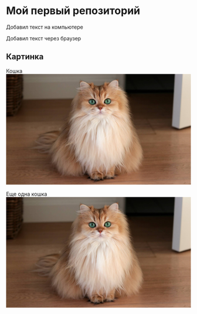# Мой первый репозиторий

Добавил текст на компьютере

Добавил текст через браузер

## Картинка
Кошка
![Кошка](cat.jpeg)

Еще одна кошка
![Кошка](cat.jpeg)

